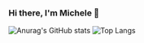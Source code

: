 ### Hi there, I'm Michele 👋

![Anurag's GitHub stats](https://github-readme-stats.vercel.app/api?username=micheletolve)
![Top Langs](https://github-readme-stats.vercel.app/api/top-langs/?username=micheletolve&langs_count=8)


<!--
**micheletolve/micheletolve** is a ✨ _special_ ✨ repository because its `README.md` (this file) appears on your GitHub profile.

Here are some ideas to get you started:

- 🔭 I’m currently working on ...
- 🌱 I’m currently learning ...
- 👯 I’m looking to collaborate on ...
- 🤔 I’m looking for help with ...
- 💬 Ask me about ...
- 📫 How to reach me: ...
- 😄 Pronouns: ...
- ⚡ Fun fact: ...
-->
